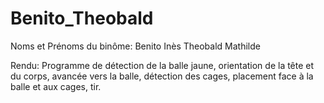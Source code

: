 # Benito_Theobald
Noms et Prénoms du binôme: 
Benito Inès
Theobald Mathilde

Rendu: Programme de détection de la balle jaune, orientation de la tête et du corps, avancée vers la balle, détection 
des cages, placement face à la balle et aux cages, tir.  